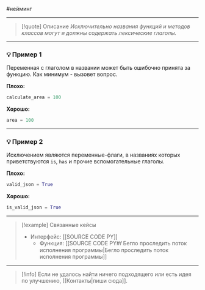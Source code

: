 #нейминг 
***

>[!quote] Описание
_Исключительно названия функций и методов классов могут и должны содержать лексические глаголы._

***
### 💡 Пример 1
Переменная с глаголом в названии может быть ошибочно принята за функцию. Как минимум - вызовет вопрос.

**Плохо:**
```python
calculate_area = 100
```

**Хорошо:**
```python
area = 100
```

***
### 💡 Пример 2
Исключением являются переменные-флаги, в названиях которых приветствуются `is`, `has` и прочие вспомогательные глаголы.

**Плохо:**
```python
valid_json = True
```

**Хорошо:**
```python
is_valid_json = True
```

***

> [!example] Связанные кейсы
>- Интерфейс: [[SOURCE CODE PY]]
>	- Функция: [[SOURCE CODE PY#𝑓 Бегло проследить поток исполнения программы|Бегло проследить поток исполнения программы]]

***

> [!info]
> Если не удалось найти ничего подходящего или есть идея по улучшению, [[Контакты|пиши сюда]].
